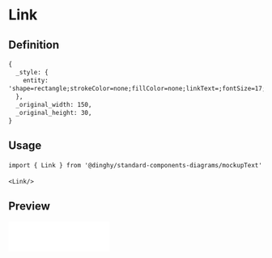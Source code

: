 # Link

## Definition

```
{
  _style: { 
    entity: 'shape=rectangle;strokeColor=none;fillColor=none;linkText=;fontSize=17;fontColor=#0000ff;fontStyle=4;html=1;align=center;',
  },
  _original_width: 150,
  _original_height: 30,
}
```

## Usage

```
import { Link } from '@dinghy/standard-components-diagrams/mockupText'

<Link/>
```

## Preview

<img src="./link.png" width="200"/>
